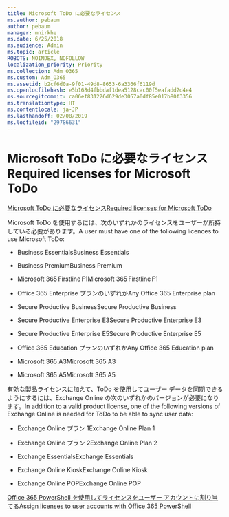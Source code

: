 ```yaml
---
title: Microsoft ToDo に必要なライセンス
ms.author: pebaum
author: pebaum
manager: mnirkhe
ms.date: 6/25/2018
ms.audience: Admin
ms.topic: article
ROBOTS: NOINDEX, NOFOLLOW
localization_priority: Priority
ms.collection: Adm_O365
ms.custom: Adm_O365
ms.assetid: b2cf6d0a-9f01-49d8-8653-6a3366f6119d
ms.openlocfilehash: e5b168d4fbbdaf1dea5128cac00f5eafadd2d4e4
ms.sourcegitcommit: ca06ef831226d629de3057a0df85e017b80f3356
ms.translationtype: HT
ms.contentlocale: ja-JP
ms.lasthandoff: 02/08/2019
ms.locfileid: "29786631"
---
```

# <a name="required-licenses-for-microsoft-todo"></a><span data-ttu-id="e3127-102">Microsoft ToDo に必要なライセンス</span><span class="sxs-lookup"><span data-stu-id="e3127-102">Required licenses for Microsoft ToDo</span></span>

[<span data-ttu-id="e3127-103">Microsoft ToDo に必要なライセンス</span><span class="sxs-lookup"><span data-stu-id="e3127-103">Required licenses for Microsoft ToDo</span></span>](https://support.office.com/article/381e9d1b-c500-49b5-973e-890fd86528d7.aspx)
  
<span data-ttu-id="e3127-104">Microsoft ToDo を使用するには、次のいずれかのライセンスをユーザーが所持している必要があります。</span><span class="sxs-lookup"><span data-stu-id="e3127-104">A user must have one of the following licences to use Microsoft ToDo:</span></span>
  
- <span data-ttu-id="e3127-105">Business Essentials</span><span class="sxs-lookup"><span data-stu-id="e3127-105">Business Essentials</span></span>
    
- <span data-ttu-id="e3127-106">Business Premium</span><span class="sxs-lookup"><span data-stu-id="e3127-106">Business Premium</span></span>
    
- <span data-ttu-id="e3127-107">Microsoft 365 Firstline F1</span><span class="sxs-lookup"><span data-stu-id="e3127-107">Microsoft 365 Firstline F1</span></span>
    
- <span data-ttu-id="e3127-108">Office 365 Enterprise プランのいずれか</span><span class="sxs-lookup"><span data-stu-id="e3127-108">Any Office 365 Enterprise plan</span></span>
    
- <span data-ttu-id="e3127-109">Secure Productive Business</span><span class="sxs-lookup"><span data-stu-id="e3127-109">Secure Productive Business</span></span>
    
- <span data-ttu-id="e3127-110">Secure Productive Enterprise E3</span><span class="sxs-lookup"><span data-stu-id="e3127-110">Secure Productive Enterprise E3</span></span>
    
- <span data-ttu-id="e3127-111">Secure Productive Enterprise E5</span><span class="sxs-lookup"><span data-stu-id="e3127-111">Secure Productive Enterprise E5</span></span>
    
- <span data-ttu-id="e3127-112">Office 365 Education プランのいずれか</span><span class="sxs-lookup"><span data-stu-id="e3127-112">Any Office 365 Education plan</span></span>
    
- <span data-ttu-id="e3127-113">Microsoft 365 A3</span><span class="sxs-lookup"><span data-stu-id="e3127-113">Microsoft 365 A3</span></span>
    
- <span data-ttu-id="e3127-114">Microsoft 365 A5</span><span class="sxs-lookup"><span data-stu-id="e3127-114">Microsoft 365 A5</span></span>
    
<span data-ttu-id="e3127-115">有効な製品ライセンスに加えて、ToDo を使用してユーザー データを同期できるようにするには、Exchange Online の次のいずれかのバージョンが必要になります。</span><span class="sxs-lookup"><span data-stu-id="e3127-115">In addition to a valid product license, one of the following versions of Exchange Online is needed for ToDo to be able to sync user data:</span></span> 
  
- <span data-ttu-id="e3127-116">Exchange Online プラン 1</span><span class="sxs-lookup"><span data-stu-id="e3127-116">Exchange Online Plan 1</span></span>
    
- <span data-ttu-id="e3127-117">Exchange Online プラン 2</span><span class="sxs-lookup"><span data-stu-id="e3127-117">Exchange Online Plan 2</span></span>
    
- <span data-ttu-id="e3127-118">Exchange Essentials</span><span class="sxs-lookup"><span data-stu-id="e3127-118">Exchange Essentials</span></span>
    
- <span data-ttu-id="e3127-119">Exchange Online Kiosk</span><span class="sxs-lookup"><span data-stu-id="e3127-119">Exchange Online Kiosk</span></span>
    
- <span data-ttu-id="e3127-120">Exchange Online POP</span><span class="sxs-lookup"><span data-stu-id="e3127-120">Exchange Online POP</span></span>
    
[<span data-ttu-id="e3127-121">Office 365 PowerShell を使用してライセンスをユーザー アカウントに割り当てる</span><span class="sxs-lookup"><span data-stu-id="e3127-121">Assign licenses to user accounts with Office 365 PowerShell</span></span>](https://docs.microsoft.com/office365/enterprise/powershell/assign-licenses-to-user-accounts-with-office-365-powershell )
  

